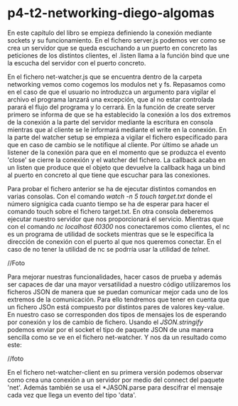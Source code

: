 # p4-t2-networking-diego-algomas

En este capítulo del libro se empieza definiendo la conexión mediante sockets y su funcionamiento. En el fichero server.js podemos ver como se crea un servidor que se queda escuchando a un puerto en concreto las peticiones de los distintos clientes, el .listen llama a la función bind que une la escucha del servidor con el puerto concreto. 

En el fichero net-watcher.js que se encuentra dentro de la carpeta networking vemos como cogemos los modulos net y fs. Repasamos como en el caso de que el usuario no introduzca un argumento para vigilar el archivo el programa lanzará una excepción, que al no estar controlada parará el flujo del programa y lo cerrará. En la función de create server primero se informa de que se ha establecido la conexión a los dos extremos de la conexión a la parte del servidor mediante la escritura en consola mientras que al cliente se le informará mediante el write en la conexión. En la parte del watcher setup se empieza a vigilar el fichero especificado para que en caso de cambio se le notifique al cliente. Por último se añade un listener de la conexión para que en el momento que se produzca el evento 'close' se cierre la conexión y el watcher del fichero. La callback acaba en un listen que produce que el objeto que devuelve la callback haga un bind al puerto en concreto al que tiene que escuchar para las conexiones.    

Para probar el fichero anterior se ha de ejecutar distintos comandos en varias consolas. Con el comando *watch -n 5 touch target.txt* donde el número signigica cada cuanto tiempo se ha de esperar para hacer el comando touch sobre el fichero target.txt. En otra consola deberemos ejecutar nuestro servidor que nos proporcionará el servicio. Mientras que con el comando *nc localhost 60300* nos conectaremos como clientes, el nc es un programa de utilidad de sockets mientras que se le especifica la dirección de conexión con el puerto al que nos queremos conectar. En el caso de no tener la utilidad de nc se podrría usar la utilidad de *telnet*. 

//Foto

Para mejorar nuestras funcionalidades, hacer casos de prueba y además ser capaces de dar una mayor versatilidad a nuestro código utilizaremos los ficheros JSON de manera que se puedan comunicar mejor cada uno de los extremos de la comunicación. Para ello tendremos que tener en cuenta que un fichero JSOn está compuesto por distintos pares de valores key-value. En nuestro caso se corresponden dos tipos de mensajes los de esperando por conexión y los de cambio de fichero. Usando el *JSON.stringify* podemos enviar por el socket el tipo de paquete JSON de una manera sencilla como se ve en el fichero net-watcher. Y nos da un resultado como este:

//foto

En el fichero net-watcher-client en su primera versión podemos observar como crea una conexión a un servidor por medio del connect del paquete 'net'. Además también se usa el *JASON.parse para descifrar el mensaje cada vez que llega un evento del tipo 'data'. 
